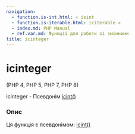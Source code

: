```yaml
---
navigation:
  - function.is-int.html: « isint
  - function.is-iterable.html: ісiterable »
  - index.md: PHP Manual
  - ref.var.md: Функції для роботи зі змінними
title: ісinteger
---
```

# ісinteger

(PHP 4, PHP 5, PHP 7, PHP 8)

ісinteger - Псевдонім [ісint()](function.is-int.html)

### Опис

Ця функція є псевдонімом: [ісint()](function.is-int.html)
